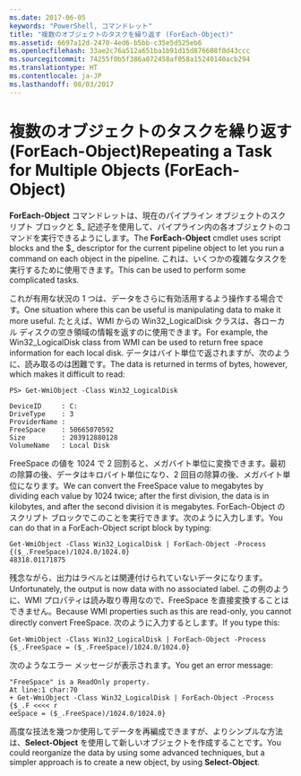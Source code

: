 ```yaml
---
ms.date: 2017-06-05
keywords: "PowerShell, コマンドレット"
title: "複数のオブジェクトのタスクを繰り返す (ForEach-Object)"
ms.assetid: 6697a12d-2470-4ed6-b5bb-c35e5d525eb6
ms.openlocfilehash: 33ae2c76a512a651ba1b91d15d876608f0d43ccc
ms.sourcegitcommit: 74255f0b5f386a072458af058a15240140acb294
ms.translationtype: HT
ms.contentlocale: ja-JP
ms.lasthandoff: 08/03/2017
---
```

# <a name="repeating-a-task-for-multiple-objects-foreach-object"></a><span data-ttu-id="6ebe5-103">複数のオブジェクトのタスクを繰り返す (ForEach-Object)</span><span class="sxs-lookup"><span data-stu-id="6ebe5-103">Repeating a Task for Multiple Objects (ForEach-Object)</span></span>
<span data-ttu-id="6ebe5-104">**ForEach-Object** コマンドレットは、現在のパイプライン オブジェクトのスクリプト ブロックと $_ 記述子を使用して、パイプライン内の各オブジェクトのコマンドを実行できるようにします。</span><span class="sxs-lookup"><span data-stu-id="6ebe5-104">The **ForEach-Object** cmdlet uses script blocks and the $_ descriptor for the current pipeline object to let you run a command on each object in the pipeline.</span></span> <span data-ttu-id="6ebe5-105">これは、いくつかの複雑なタスクを実行するために使用できます。</span><span class="sxs-lookup"><span data-stu-id="6ebe5-105">This can be used to perform some complicated tasks.</span></span>

<span data-ttu-id="6ebe5-106">これが有用な状況の 1 つは、データをさらに有効活用するよう操作する場合です。</span><span class="sxs-lookup"><span data-stu-id="6ebe5-106">One situation where this can be useful is manipulating data to make it more useful.</span></span> <span data-ttu-id="6ebe5-107">たとえば、WMI からの Win32_LogicalDisk クラスは、各ローカル ディスクの空き領域の情報を返すのに使用できます。</span><span class="sxs-lookup"><span data-stu-id="6ebe5-107">For example, the Win32_LogicalDisk class from WMI can be used to return free space information for each local disk.</span></span> <span data-ttu-id="6ebe5-108">データはバイト単位で返されますが、次のように、読み取るのは困難です。</span><span class="sxs-lookup"><span data-stu-id="6ebe5-108">The data is returned in terms of bytes, however, which makes it difficult to read:</span></span>

```
PS> Get-WmiObject -Class Win32_LogicalDisk

DeviceID     : C:
DriveType    : 3
ProviderName :
FreeSpace    : 50665070592
Size         : 203912880128
VolumeName   : Local Disk
```

<span data-ttu-id="6ebe5-109">FreeSpace の値を 1024 で 2 回割ると、メガバイト単位に変換できます。最初の除算の後、データはキロバイト単位になり、2 回目の除算の後、メガバイト単位になります。</span><span class="sxs-lookup"><span data-stu-id="6ebe5-109">We can convert the FreeSpace value to megabytes by dividing each value by 1024 twice; after the first division, the data is in kilobytes, and after the second division it is megabytes.</span></span> <span data-ttu-id="6ebe5-110">ForEach-Object のスクリプト ブロックでこのことを実行できます。次のように入力します。</span><span class="sxs-lookup"><span data-stu-id="6ebe5-110">You can do that in a ForEach-Object script block by typing:</span></span>

```
Get-WmiObject -Class Win32_LogicalDisk | ForEach-Object -Process {($_.FreeSpace)/1024.0/1024.0}
48318.01171875
```

<span data-ttu-id="6ebe5-111">残念ながら、出力はラベルとは関連付けられていないデータになります。</span><span class="sxs-lookup"><span data-stu-id="6ebe5-111">Unfortunately, the output is now data with no associated label.</span></span> <span data-ttu-id="6ebe5-112">この例のように、WMI プロパティは読み取り専用なので、FreeSpace を直接変換することはできません。</span><span class="sxs-lookup"><span data-stu-id="6ebe5-112">Because WMI properties such as this are read-only, you cannot directly convert FreeSpace.</span></span> <span data-ttu-id="6ebe5-113">次のように入力するとします。</span><span class="sxs-lookup"><span data-stu-id="6ebe5-113">If you type this:</span></span>

```
Get-WmiObject -Class Win32_LogicalDisk | ForEach-Object -Process {$_.FreeSpace = ($_.FreeSpace)/1024.0/1024.0}
```

<span data-ttu-id="6ebe5-114">次のようなエラー メッセージが表示されます。</span><span class="sxs-lookup"><span data-stu-id="6ebe5-114">You get an error message:</span></span>

```
"FreeSpace" is a ReadOnly property.
At line:1 char:70
+ Get-WmiObject -Class Win32_LogicalDisk | ForEach-Object -Process {$_.F <<<< r
eeSpace = ($_.FreeSpace)/1024.0/1024.0}
```

<span data-ttu-id="6ebe5-115">高度な技法を幾つか使用してデータを再編成できますが、よりシンプルな方法は、**Select-Object** を使用して新しいオブジェクトを作成することです。</span><span class="sxs-lookup"><span data-stu-id="6ebe5-115">You could reorganize the data by using some advanced techniques, but a simpler approach is to create a new object, by using **Select-Object**.</span></span>

